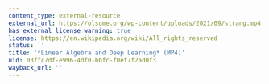 ```yaml
---
content_type: external-resource
external_url: https://olsume.org/wp-content/uploads/2021/09/strang.mp4
has_external_license_warning: true
license: https://en.wikipedia.org/wiki/All_rights_reserved
status: ''
title: '*Linear Algebra and Deep Learning* (MP4)'
uid: 03ffc7df-e996-4df0-bbfc-f0ef7f2ad0f3
wayback_url: ''
---
```

